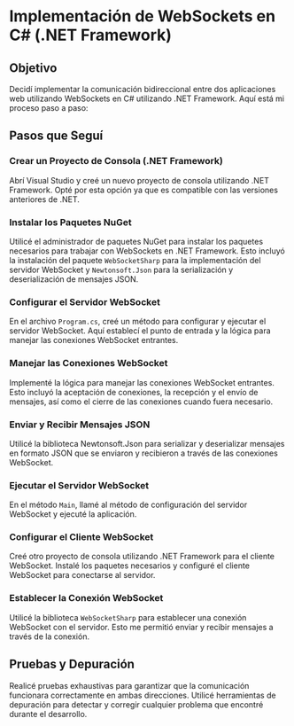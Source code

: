 # Implementación de WebSockets en C# (.NET Framework)

## Objetivo

Decidí implementar la comunicación bidireccional entre dos aplicaciones web utilizando WebSockets en C# utilizando .NET Framework. Aquí está mi proceso paso a paso:

## Pasos que Seguí

### Crear un Proyecto de Consola (.NET Framework)

Abrí Visual Studio y creé un nuevo proyecto de consola utilizando .NET Framework. Opté por esta opción ya que es compatible con las versiones anteriores de .NET.

### Instalar los Paquetes NuGet

Utilicé el administrador de paquetes NuGet para instalar los paquetes necesarios para trabajar con WebSockets en .NET Framework. Esto incluyó la instalación del paquete `WebSocketSharp` para la implementación del servidor WebSocket y `Newtonsoft.Json` para la serialización y deserialización de mensajes JSON.

### Configurar el Servidor WebSocket

En el archivo `Program.cs`, creé un método para configurar y ejecutar el servidor WebSocket. Aquí establecí el punto de entrada y la lógica para manejar las conexiones WebSocket entrantes.

### Manejar las Conexiones WebSocket

Implementé la lógica para manejar las conexiones WebSocket entrantes. Esto incluyó la aceptación de conexiones, la recepción y el envío de mensajes, así como el cierre de las conexiones cuando fuera necesario.

### Enviar y Recibir Mensajes JSON

Utilicé la biblioteca Newtonsoft.Json para serializar y deserializar mensajes en formato JSON que se enviaron y recibieron a través de las conexiones WebSocket.

### Ejecutar el Servidor WebSocket

En el método `Main`, llamé al método de configuración del servidor WebSocket y ejecuté la aplicación.

### Configurar el Cliente WebSocket

Creé otro proyecto de consola utilizando .NET Framework para el cliente WebSocket. Instalé los paquetes necesarios y configuré el cliente WebSocket para conectarse al servidor.

### Establecer la Conexión WebSocket

Utilicé la biblioteca `WebSocketSharp` para establecer una conexión WebSocket con el servidor. Esto me permitió enviar y recibir mensajes a través de la conexión.

## Pruebas y Depuración

Realicé pruebas exhaustivas para garantizar que la comunicación funcionara correctamente en ambas direcciones. Utilicé herramientas de depuración para detectar y corregir cualquier problema que encontré durante el desarrollo.

